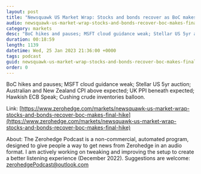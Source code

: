 ```yaml
---
layout: post
title: "Newsquawk US Market Wrap: Stocks and bonds recover as BoC makes final hike"
audio: newsquawk-us-market-wrap-stocks-and-bonds-recover-boc-makes-final-hike-0
category: markets
desc: "BoC hikes and pauses; MSFT cloud guidance weak; Stellar US 5yr auction; Australian and New Zealand CPI above expected; UK PPI beneath expected; Hawkish ECB Speak; Cushing crude inventories balloon."
duration: 00:18:59
length: 1139
datetime: Wed, 25 Jan 2023 21:36:00 +0000
tags: podcast
guid: newsquawk-us-market-wrap-stocks-and-bonds-recover-boc-makes-final-hike-0
order: 0
---
```

BoC hikes and pauses; MSFT cloud guidance weak; Stellar US 5yr auction; Australian and New Zealand CPI above expected; UK PPI beneath expected; Hawkish ECB Speak; Cushing crude inventories balloon.

Link: [https://www.zerohedge.com/markets/newsquawk-us-market-wrap-stocks-and-bonds-recover-boc-makes-final-hike](https://www.zerohedge.com/markets/newsquawk-us-market-wrap-stocks-and-bonds-recover-boc-makes-final-hike)

About: The Zerohedge Podcast is a non-commercial, automated program, designed to give people a way to get news from Zerohedge in an audio format.  I am actively working on tweaking and improving the setup to create a better listening experience (December 2022).  Suggestions are welcome: [zerohedgePodcast@outlook.com](mailto:zerohedgePodcast@outlook.com)